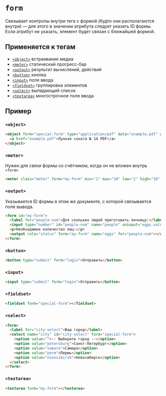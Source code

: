 # `form`

Cвязывает контролы внутри тега с формой (будто они располагаются внутри) — для этого в значении атрибута следует указать ID формы. Если атрибут не указать, элемент будет связан с ближайшей формой.

## Применяется к тегам

- [`<object>`](../../TAGS/MEDIA/object.md) встраивание медиа
- [`<meter>`](../../TAGS/UI/meter.md) статический прогресс-бар
- [`<output>`](../../TAGS/UI/output.md) результат вычислений, действий
- [`<button>`](../../TAGS/FORM/button.md) кнопка
- [`<input>`](../../TAGS/FORM/input.md) поле ввода
- [`<fieldset>`](../../TAGS/FORM/fieldset.md) группировка элементов
- [`<select>`](../../TAGS/FORM/select.md) выпадающий список
- [`<textarea>`](../../TAGS/FORM/textarea.md) многострочное поле ввода

## Пример

### `<object>`

```html
<object form="special-form" type="application/pdf" data="example.pdf" width="600" height="700">
  <a href="example.pdf">Лунная соната № 14 PDF</a>
</object>
```

### `<meter>`

Нужен для связи формы со счётчиком, когда он не вложен внутрь `<form>`

```html
<meter class="meter" form="my-form" min="1" max="10" low="2" high="10" value="3"></meter>
```

### `<output>`

Указывается ID формы в этом же документе, с которой связывается поле вывода.

```html
<form id="my-form">
  <label for="people-num">Для скольких людей приготовить яичницу:</label>
  <input type="number" id="people-num" name="people" oninput="eggs.value = (parseInt(people.value) * 2)" />
  <p>Необходимое количество яиц:</p>
  <output role="status" form="my-form" name="eggs" for="people-num"></output>
</form>
```

### `<button>`

```html
<button type="submit" form="login">Отправить</button>
```

### `<input>`

```html
<input type="submit" form="login">Отправить</button>
```

### `<fieldset>`

```html
<fieldset form="special-form"></fieldset>
```

### `<select>`

```html
<form>
  <label for="city-select">Ваш город</label>
  <select name="city" id="city-select" form="special-form">
    <option value="">-- Выберите город --</option>
    <option value="petersburg">Санкт-Петербург</option>
    <option value="samara">Самара</option>
    <option value="perm">Пермь</option>
    <option value="novosibirsk">Новосибирск</option>
  </select>
</form>
```

### `<textarea>`

```html
<textarea form="my-form"></textarea>
```

